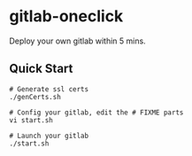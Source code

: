 # gitlab-oneclick
Deploy your own gitlab within 5 mins.

## Quick Start
```
# Generate ssl certs
./genCerts.sh

# Config your gitlab, edit the # FIXME parts
vi start.sh

# Launch your gitlab
./start.sh
```
